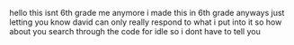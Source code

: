 hello this isnt 6th grade me anymore i made this in 6th grade anyways just letting you know david can only really respond to what i put into it so how about you search through the code for idle so i dont have to tell you
